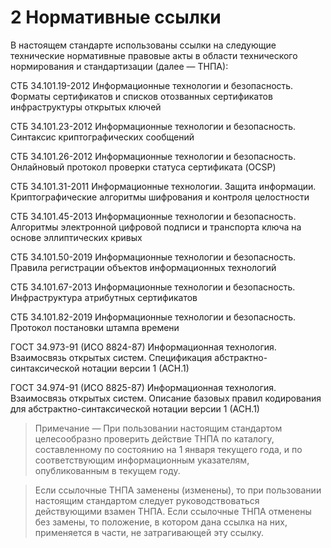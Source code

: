 # 2 <a name="Refs"></a>Нормативные ссылки

В настоящем стандарте использованы ссылки на следующие 
технические нормативные правовые акты в области 
технического нормирования и стандартизации (далее — ТНПА):

СТБ 34.101.19-2012 Информационные технологии и безопасность. 
Форматы сертификатов и списков отозванных сертификатов 
инфраструктуры открытых ключей

СТБ 34.101.23-2012 Информационные технологии и безопасность. 
Синтаксис криптографических сообщений

СТБ 34.101.26-2012 Информационные технологии и безопасность. 
Онлайновый протокол проверки статуса сертификата (OCSP)

СТБ 34.101.31-2011 Информационные технологии. Защита информации.
Криптографические алгоритмы шифрования и контроля целостности

СТБ 34.101.45-2013 Информационные технологии и безопасность. 
Алгоритмы электронной цифровой подписи и транспорта ключа на основе
эллиптических кривых

СТБ 34.101.50-2019 Информационные технологии и безопасность. 
Правила регистрации объектов информационных технологий

СТБ 34.101.67-2013 Информационные технологии и безопасность. 
Инфраструктура атрибутных сертификатов

СТБ 34.101.82-2019 Информационные технологии и безопасность. Протокол
постановки штампа времени 

ГОСТ 34.973-91 (ИСО 8824-87) Информационная технология. Взаимосвязь
открытых систем. Спецификация абстрактно-синтаксической нотации
версии 1 (АСН.1)

ГОСТ 34.974-91 (ИСО 8825-87) Информационная технология. Взаимосвязь 
открытых систем. Описание базовых правил кодирования для 
абстрактно-синтаксической нотации версии 1 (АСН.1)

>Примечание — При пользовании настоящим стандартом целесообразно проверить
действие ТНПА по каталогу, составленному по состоянию на 1 января текущего года,
и по соответствующим информационным указателям, опубликованным в текущем году.

>Если ссылочные ТНПА заменены (изменены), то при пользовании настоящим
стандартом следует руководствоваться действующими взамен ТНПА. Если ссылочные
ТНПА отменены без замены, то положение, в котором дана ссылка на них,
применяется в части, не затрагивающей эту ссылку.
